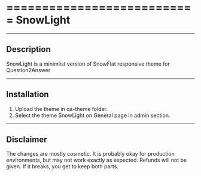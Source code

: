 ===========================
SnowLight
===========================
-----------
Description
-----------
SnowLight is a minimlist version of SnowFlat responsive theme for Question2Answer

------------
Installation
------------
1. Upload the theme in qa-theme folder.
1. Select the theme SnowLight on General page in admin section.

-----------
Disclaimer
-----------
The changes are mostly cosmetic. It is probably okay for production environments, but may not work exactly as expected. Refunds will not be given. If it breaks, you get to keep both parts.
